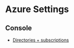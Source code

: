 # Azure Settings

## Console

- [Directories + subscriptions](https://portal.azure.com/#settings/directory)
